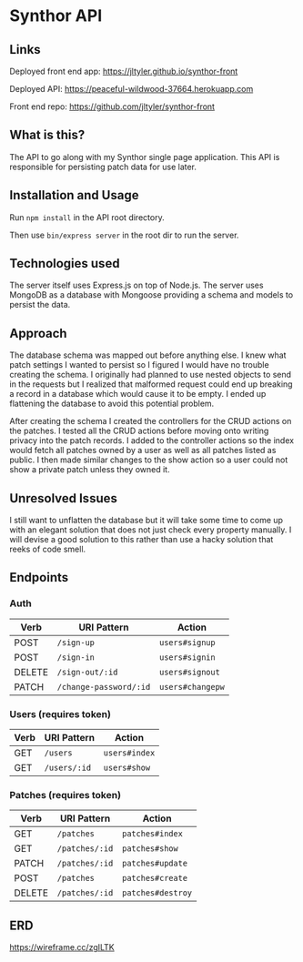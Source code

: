 # Synthor API
## Links
Deployed front end app: https://jltyler.github.io/synthor-front

Deployed API: https://peaceful-wildwood-37664.herokuapp.com

Front end repo: https://github.com/jltyler/synthor-front


## What is this?
The API to go along with my Synthor single page application. This API is responsible for persisting patch data for use later.

## Installation and Usage
Run `npm install` in the API root directory.

Then use `bin/express server` in the root dir to run the server.

## Technologies used
The server itself uses Express.js on top of Node.js. The server uses MongoDB as a database with Mongoose providing a schema and models to persist the data.

## Approach
The database schema was mapped out before anything else. I knew what patch settings I wanted to persist so I figured I would have no trouble creating the schema. I originally had planned to use nested objects to send in the requests but I realized that malformed request could end up breaking a record in a database which would cause it to be empty. I ended up flattening the database to avoid this potential problem.

After creating the schema I created the controllers for the CRUD actions on the patches. I tested all the CRUD actions before moving onto writing privacy into the patch records. I added to the controller actions so the index would fetch all patches owned by a user as well as all patches listed as public. I then made similar changes to the show action so a user could not show a private patch unless they owned it.

## Unresolved Issues
I still want to unflatten the database but it will take some time to come up with an elegant solution that does not just check every property manually. I will devise a good solution to this rather than use a hacky solution that reeks of code smell.

## Endpoints
### Auth
Verb | URI Pattern | Action
--- | --- | ---
POST | `/sign-up` | `users#signup`
POST | `/sign-in` | `users#signin`
DELETE | `/sign-out/:id` | `users#signout`
PATCH | `/change-password/:id` | `users#changepw`

### Users (requires token)
Verb | URI Pattern | Action
--- | --- | ---
GET | `/users` | `users#index`
GET | `/users/:id` | `users#show`

### Patches (requires token)
Verb | URI Pattern | Action
--- | --- | ---
GET | `/patches` | `patches#index`
GET | `/patches/:id` | `patches#show`
PATCH | `/patches/:id` | `patches#update`
POST | `/patches` | `patches#create`
DELETE | `/patches/:id` | `patches#destroy`

## ERD
https://wireframe.cc/zgILTK

